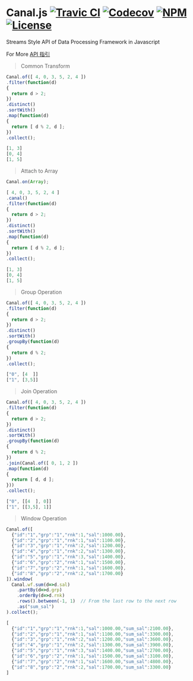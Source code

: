 Canal.js [![Travic CI](https://travis-ci.org/KerneLab/Canal.svg?branch=master)](https://travis-ci.org/KerneLab/Canal) [![Codecov](https://img.shields.io/codecov/c/github/KerneLab/Canal.svg)](https://codecov.io/gh/KerneLab/Canal) [![NPM](https://img.shields.io/npm/v/canal.js.svg)](https://www.npmjs.com/package/canal.js) [![License](https://img.shields.io/npm/l/canal.js.svg)](https://www.npmjs.com/package/canal.js)
=========================
Streams Style API of Data Processing Framework in Javascript

For More [API 指引](https://github.com/KerneLab/Canal/wiki/API_Reference_CN)

> Common Transform

```js
Canal.of([ 4, 0, 3, 5, 2, 4 ])
.filter(function(d)
{
  return d > 2;
})
.distinct()
.sortWith()
.map(function(d)
{
  return [ d % 2, d ];
})
.collect();
```
```js
[1, 3]
[0, 4]
[1, 5]
```

> Attach to Array

```js
Canal.on(Array);
```
```js
[ 4, 0, 3, 5, 2, 4 ]
.canal()
.filter(function(d)
{
  return d > 2;
})
.distinct()
.sortWith()
.map(function(d)
{
  return [ d % 2, d ];
})
.collect();
```
```js
[1, 3]
[0, 4]
[1, 5]
```

> Group Operation

```js
Canal.of([ 4, 0, 3, 5, 2, 4 ])
.filter(function(d)
{
  return d > 2;
})
.distinct()
.sortWith()
.groupBy(function(d)
{
  return d % 2;
})
.collect();
```
```js
["0", [4  ]]
["1", [3,5]]
```

> Join Operation

```js
Canal.of([ 4, 0, 3, 5, 2, 4 ])
.filter(function(d)
{
  return d > 2;
})
.distinct()
.sortWith()
.groupBy(function(d)
{
  return d % 2;
})
.join(Canal.of([ 0, 1, 2 ])
.map(function(d)
{
  return [ d, d ];
}))
.collect();
```
```js
["0", [[4  ], 0]]
["1", [[3,5], 1]]
```

> Window Operation

```js
Canal.of([
  {"id":"1","grp":"1","rnk":1,"sal":1000.00},
  {"id":"2","grp":"1","rnk":1,"sal":1100.00},
  {"id":"3","grp":"1","rnk":2,"sal":1200.00},
  {"id":"4","grp":"1","rnk":2,"sal":1300.00},
  {"id":"5","grp":"1","rnk":3,"sal":1400.00},
  {"id":"6","grp":"2","rnk":1,"sal":1500.00},
  {"id":"7","grp":"2","rnk":1,"sal":1600.00},
  {"id":"8","grp":"2","rnk":2,"sal":1700.00}
]).window(
  Canal.wf.sum(d=>d.sal)
    .partBy(d=>d.grp)
    .orderBy(d=>d.rnk)
    .rows().between(-1, 1)  // From the last row to the next row
    .as("sum_sal")
).collect();
```
```js
[
  {"id":"1","grp":"1","rnk":1,"sal":1000.00,"sum_sal":2100.00},
  {"id":"2","grp":"1","rnk":1,"sal":1100.00,"sum_sal":3300.00},
  {"id":"3","grp":"1","rnk":2,"sal":1200.00,"sum_sal":3600.00},
  {"id":"4","grp":"1","rnk":2,"sal":1300.00,"sum_sal":3900.00},
  {"id":"5","grp":"1","rnk":3,"sal":1400.00,"sum_sal":2700.00},
  {"id":"6","grp":"2","rnk":1,"sal":1500.00,"sum_sal":3100.00},
  {"id":"7","grp":"2","rnk":1,"sal":1600.00,"sum_sal":4800.00},
  {"id":"8","grp":"2","rnk":2,"sal":1700.00,"sum_sal":3300.00}
]
```
